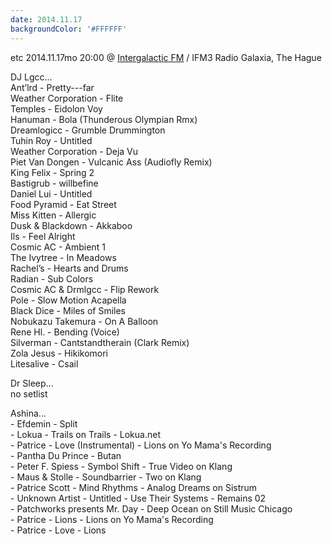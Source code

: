 ```yaml
---
date: 2014.11.17
backgroundColor: '#FFFFFF'
---
```


etc 2014.11.17mo 20:00 @ [Intergalactic FM](http://www.intergalacticfm.com/) / IFM3 Radio Galaxia, The Hague  

DJ Lgcc...  
Ant’lrd - Pretty---far  
Weather Corporation - Flite  
Temples - Eidolon Voy  
Hanuman - Bola (Thunderous Olympian Rmx)  
Dreamlogicc - Grumble Drummington  
Tuhin Roy - Untitled  
Weather Corporation - Deja Vu  
Piet Van Dongen - Vulcanic Ass (Audiofly Remix)  
King Felix - Spring 2  
Bastigrub - willbefine  
Daniel Lui - Untitled  
Food Pyramid - Eat Street  
Miss Kitten - Allergic  
Dusk & Blackdown - Akkaboo  
Ils - Feel Alright  
Cosmic AC - Ambient 1  
The Ivytree - In Meadows  
Rachel’s - Hearts and Drums  
Radian - Sub Colors  
Cosmic AC & Drmlgcc - Flip Rework  
Pole - Slow Motion Acapella  
Black Dice - Miles of Smiles  
Nobukazu Takemura - On A Balloon  
Rene Hl. - Bending (Voice)  
Silverman - Cantstandtherain (Clark Remix)  
Zola Jesus - Hikikomori  
Litesalive - Csail  

Dr Sleep...  
no setlist  

Ashina...  
\- Efdemin - Split  
\- Lokua - Trails on Trails - Lokua.net  
\- Patrice - Love (Instrumental) - Lions on Yo Mama's Recording  
\- Pantha Du Prince - Butan  
\- Peter F. Spiess - Symbol Shift - True Video on Klang  
\- Maus & Stolle - Soundbarrier - Two on Klang  
\- Patrice Scott - Mind Rhythms - Analog Dreams on Sistrum  
\- Unknown Artist - Untitled - Use Their Systems - Remains 02  
\- Patchworks presents Mr. Day - Deep Ocean on Still Music Chicago  
\- Patrice - Lions - Lions on Yo Mama's Recording  
\- Patrice - Love - Lions